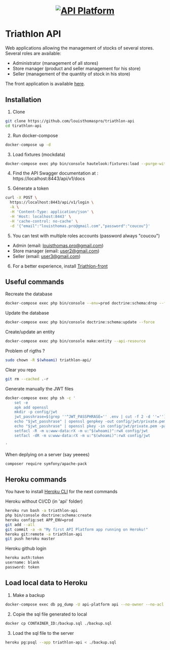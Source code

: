 <h1 align="center"><a href="https://api-platform.com"><img src="https://api-platform.com/logo-250x250.png" alt="API Platform"></a></h1>

# Triathlon API

Web applications allowing the management of stocks of several stores.
Several roles are available:

* Administrator (management of all stores)
* Store manager (product and seller management for his store)
* Seller (management of the quantity of stock in his store)

The front application is available [here](https://github.com/louisthomaspro/triathlon-front).

## Installation

1. Clone

``` sh
git clone https://github.com/louisthomaspro/triathlon-api
cd tirathlon-api
```

2. Run docker-compose

``` sh
docker-compose up -d
```

3. Load fixtures (mockdata)

``` sh
docker-compose exec php bin/console hautelook:fixtures:load --purge-with-truncate -n --no-bundles
```

4. Find the API Swagger documentation at : https://localhost:8443/api/v1/docs

5. Génerate a token

``` sh
curl -X POST \
  https://localhost:8443/api/v1/login \
  -k \
  -H 'Content-Type: application/json' \
  -H 'Host: localhost:8443' \
  -H 'cache-control: no-cache' \
  -d '{"email":"louisthomas.pro@gmail.com","password":"coucou"}'
```

5. You can test with multiple roles accounts (password always "coucou")
* Admin (email: louisthomas.pro@gmail.com)
* Store manager (email: user2@gmail.com)
* Seller (email: user3@gmail.com)

6. For a better experience, install [Triathlon-front](https://github.com/louisthomaspro/triathlon-front)

## Useful commands

Recreate the database

``` sh
docker-compose exec php bin/console --env=prod doctrine:schema:drop --full-database --force && docker-compose exec php bin/console doctrine:schema:update --force
```

Update the database

``` sh
docker-compose exec php bin/console doctrine:schema:update --force
```

Create/update an entity

``` sh
docker-compose exec php bin/console make:entity --api-resource
```

Problem of rigths ?

``` sh
sudo chown -R $(whoami) triathlon-api/
```

Clear you repo

``` sh
git rm --cached .-r
```

Generate manually the JWT files

``` sh
docker-compose exec php sh -c '
    set -e
    apk add openssl
    mkdir -p config/jwt
    jwt_passhrase=$(grep ''^JWT_PASSPHRASE='' .env | cut -f 2 -d ''='')
    echo "$jwt_passhrase" | openssl genpkey -out config/jwt/private.pem -pass stdin -aes256 -algorithm rsa -pkeyopt rsa_keygen_bits:4096
    echo "$jwt_passhrase" | openssl pkey -in config/jwt/private.pem -passin stdin -out config/jwt/public.pem -pubout
    setfacl -R -m u:www-data:rX -m u:"$(whoami)":rwX config/jwt
    setfacl -dR -m u:www-data:rX -m u:"$(whoami)":rwX config/jwt

'
```

When deplying on a server (say yeeees)

``` sh
composer require symfony/apache-pack
```

## Heroku commands

You have to install [Heroku CLI](https://devcenter.heroku.com/articles/heroku-cli) for the next commands

Heroku without CI/CD (in 'api' folder)

``` sh
heroku run bash -a triathlon-api
php bin/console doctrine:schema:create
heroku config:set APP_ENV=prod
git add --all
git commit -a -m "My first API Platform app running on Heroku!"
heroku git:remote -a triathlon-api
git push heroku master
```

Heroku github login

``` sh
heroku auth:token
username: blank
password: token
```

## Load local data to Heroku

1. Make a backup

``` sh
docker-compose exec db pg_dump -U api-platform api --no-owner --no-acl -f backup.sql
```

2. Copie the sql file generated to local

``` sh
docker cp CONTAINER_ID:/backup.sql ./backup.sql
```

3. Load the sql file to the server
``` sh
heroku pg:psql --app triathlon-api < ./backup.sql 
```


